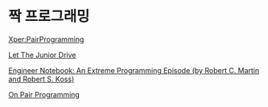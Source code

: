 # 짝 프로그래밍

[Xper:PairProgramming](https://web.archive.org/web/20061012034831/http://xper.org/wiki/xp/PairProgramming)

[Let The Junior Drive](https://wiki.c2.com/?LetTheJuniorDrive)

[Engineer Notebook: An Extreme Programming Episode (by Robert C. Martin and Robert S. Koss)](https://j.mp/3E3qloo)

[On Pair Programming](https://martinfowler.com/articles/on-pair-programming.html)
